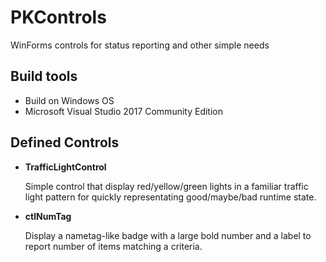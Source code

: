# PKControls

WinForms controls for status reporting and other simple needs

## Build tools ##

* Build on Windows OS
* Microsoft Visual Studio 2017 Community Edition

## Defined Controls ##

+ **TrafficLightControl**

    Simple control that display red/yellow/green lights in a familiar traffic light pattern for
    quickly representating good/maybe/bad runtime state.
    
+ **ctlNumTag**

    Display a nametag-like badge with a large bold number and a label to report number
    of items matching a criteria.

